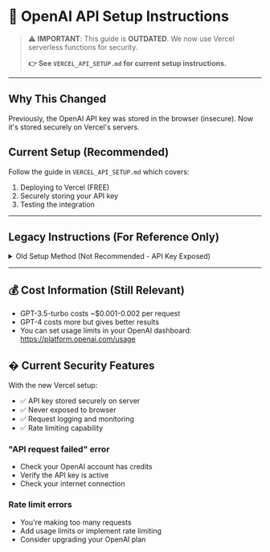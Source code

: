 # 🔐 OpenAI API Setup Instructions

> ⚠️ **IMPORTANT**: This guide is **OUTDATED**. We now use Vercel serverless functions for security.
> 
> **👉 See `VERCEL_API_SETUP.md` for current setup instructions.**

---

## Why This Changed

Previously, the OpenAI API key was stored in the browser (insecure). Now it's stored securely on Vercel's servers.

## Current Setup (Recommended)

Follow the guide in `VERCEL_API_SETUP.md` which covers:
1. Deploying to Vercel (FREE)
2. Securely storing your API key
3. Testing the integration

---

## Legacy Instructions (For Reference Only)

<details>
<summary>Old Setup Method (Not Recommended - API Key Exposed)</summary>

## Step 1: Get Your OpenAI API Key

1. Go to [OpenAI API Keys](https://platform.openai.com/api-keys)
2. Click "Create new secret key"
3. Give it a name (e.g., "Influencer Publishing App")
4. Copy the API key (starts with `sk-proj-...`)

## Step 2: Add API Key to Environment

1. Open the `.env` file in the project root
2. Replace `your_new_api_key_here` with your actual API key:
   ```
   VITE_OPENAI_API_KEY=sk-proj-your-actual-key-here
   ```
3. Save the file

## Step 3: Restart the Development Server

```bash
npm run dev
```

## ⚠️ Security Warning

This method exposes your API key in the browser and is **NOT RECOMMENDED** for production.

</details>

---

## 💰 Cost Information (Still Relevant)

- GPT-3.5-turbo costs ~$0.001-0.002 per request
- GPT-4 costs more but gives better results
- You can set usage limits in your OpenAI dashboard: https://platform.openai.com/usage

## � Current Security Features

With the new Vercel setup:
- ✅ API key stored securely on server
- ✅ Never exposed to browser
- ✅ Request logging and monitoring
- ✅ Rate limiting capability

### "API request failed" error
- Check your OpenAI account has credits
- Verify the API key is active
- Check your internet connection

### Rate limit errors
- You're making too many requests
- Add usage limits or implement rate limiting
- Consider upgrading your OpenAI plan
